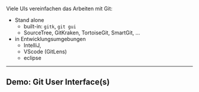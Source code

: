 Viele UIs vereinfachen das Arbeiten mit Git:

 * Stand alone
   - built-in: `gitk`, `git gui`
   - SourceTree, GitKraken, TortoiseGit, SmartGit, ...
 * in Entwicklungsumgebungen
   - IntelliJ, 
   - VScode (GitLens)
   - eclipse


---

## Demo: Git User Interface(s)